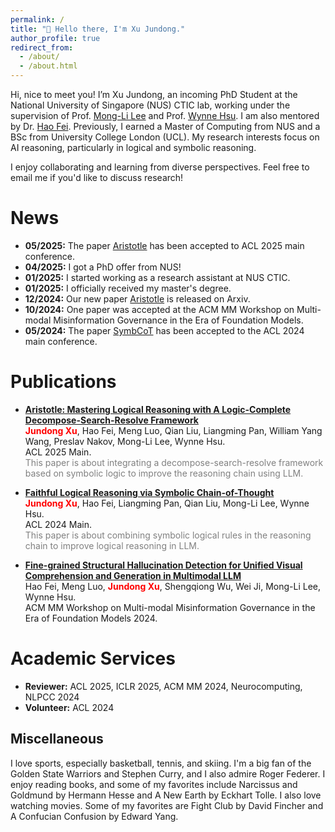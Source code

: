 ```yaml
---
permalink: /
title: "👏 Hello there, I'm Xu Jundong."
author_profile: true
redirect_from: 
  - /about/
  - /about.html
---
```


Hi, nice to meet you! I’m Xu Jundong, an incoming PhD Student at the National University of Singapore (NUS) CTIC lab, working under the supervision of Prof. [Mong-Li Lee](https://www.comp.nus.edu.sg/~leeml/) and Prof. [Wynne Hsu](https://www.comp.nus.edu.sg/~whsu/). I am also mentored by Dr. [Hao Fei](https://haofei.vip/). Previously, I earned a Master of Computing from NUS and a BSc from University College London (UCL). My research interests focus on AI reasoning, particularly in logical and symbolic reasoning.

I enjoy collaborating and learning from diverse perspectives. Feel free to email me if you'd like to discuss research!

News
======
- **05/2025:** The paper [Aristotle](https://arxiv.org/abs/2412.16953) has been accepted to ACL 2025 main conference.
- **04/2025:** I got a PhD offer from NUS! 
- **01/2025:** I started working as a research assistant at NUS CTIC.  
- **01/2025:** I officially received my master's degree.  
- **12/2024:** Our new paper [Aristotle](https://arxiv.org/abs/2412.16953) is released on Arxiv.
- **10/2024:** One paper was accepted at the ACM MM Workshop on Multi-modal Misinformation Governance in the Era of Foundation Models.  
- **05/2024:** The paper [SymbCoT](https://arxiv.org/abs/2405.18357) has been accepted to the ACL 2024 main conference.

Publications
=====
- **[Aristotle: Mastering Logical Reasoning with A Logic-Complete Decompose-Search-Resolve Framework](https://arxiv.org/abs/2412.16953)**  
  **<span style="color:red">Jundong Xu</span>**, Hao Fei, Meng Luo, Qian Liu, Liangming Pan, William Yang Wang, Preslav Nakov, Mong-Li Lee, Wynne Hsu.  
  ACL 2025 Main.  
  <span style="color:grey">This paper is about integrating a decompose-search-resolve framework based on symbolic logic to improve the reasoning chain using LLM.</span>

- **[Faithful Logical Reasoning via Symbolic Chain-of-Thought](https://arxiv.org/abs/2405.18357)**  
  **<span style="color:red">Jundong Xu</span>**, Hao Fei, Liangming Pan, Qian Liu, Mong-Li Lee, Wynne Hsu.  
  ACL 2024 Main.  
  <span style="color:grey">This paper is about combining symbolic logical rules in the reasoning chain to improve logical reasoning in LLM.</span>

- **[Fine-grained Structural Hallucination Detection for Unified Visual Comprehension and Generation in Multimodal LLM](https://dl.acm.org/doi/pdf/10.1145/3689090.3689388)**  
  Hao Fei, Meng Luo, **<span style="color:red">Jundong Xu</span>**, Shengqiong Wu, Wei Ji, Mong-Li Lee, Wynne Hsu.  
  ACM MM Workshop on Multi-modal Misinformation Governance in the Era of Foundation Models 2024.





Academic Services
======
- **Reviewer:** ACL 2025, ICLR 2025, ACM MM 2024, Neurocomputing, NLPCC 2024
- **Volunteer:** ACL 2024

Miscellaneous
------
I love sports, especially basketball, tennis, and skiing. I'm a big fan of the Golden State Warriors and Stephen Curry, and I also admire Roger Federer.
I enjoy reading books, and some of my favorites include Narcissus and Goldmund by Hermann Hesse and A New Earth by Eckhart Tolle.
I also love watching movies. Some of my favorites are Fight Club by David Fincher and A Confucian Confusion by Edward Yang.
